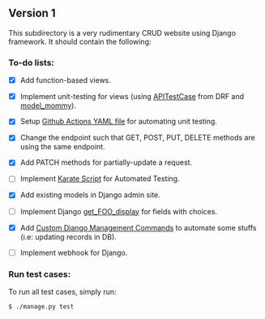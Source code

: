## Version 1

This subdirectory is a very rudimentary CRUD website using Django framework. It should contain the following:

### To-do lists:

* [X] Add function-based views.

* [X] Implement unit-testing for views (using [APITestCase](https://www.django-rest-framework.org/api-guide/testing/#api-test-cases) from DRF and [model_mommy](https://model-mommy.readthedocs.io/en/latest/basic_usage.html)).

* [X] Setup [Github Actions YAML file](../.github/workflows/github-actions-ci.yml) for automating unit testing.

* [X] Change the endpoint such that GET, POST, PUT, DELETE methods are using the same endpoint.

* [X] Add PATCH methods for partially-update a request.

* [ ] Implement [Karate Script](https://github.com/VivaaindreanNg/Karate-Test) for Automated Testing.

* [X] Add existing models in Django admin site.

* [ ] Implement Django [get_FOO_display](https://docs.djangoproject.com/en/4.0/ref/models/instances/#django.db.models.Model.get_FOO_display) for fields with choices.

* [X] Add [Custom Django Management Commands](https://docs.djangoproject.com/en/dev/howto/custom-management-commands/) to automate some stuffs (i.e: updating records in DB).

* [ ] Implement webhook for Django.


### Run test cases:
To run all test cases, simply run:
```
$ ./manage.py test
```
